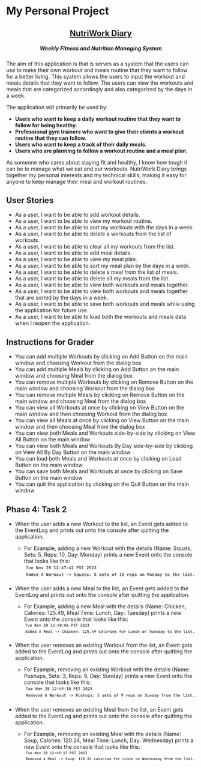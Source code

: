 # My Personal Project

## <center> <u> NutriWork Diary </u> </center>

##### <center> *Weekly Fitness and Nutrition Managing System*

The aim of this application is that is serves as a system that the users can use to make their own workout and meals
routine that they want to follow for a better living. This system allows the users to input the workout and meals
details that they want to follow. The users can view the workouts and meals that are categorized accordingly and also
categorized by the days in a week.

The application will primarily be used by:

- **Users who want to keep a daily workout routine that they want to follow for being healthy.**
- **Professional gym trainers who want to give their clients a workout routine that they can follow.**
- **Users who want to keep a track of their daily meals.**
- **Users who are planning to follow a workout routine and a meal plan.**

As someone who cares about staying fit and healthy, I know how tough it can be to manage what we eat and our workouts.
NutriWork Diary brings together my personal interests and my technical skills, making it easy for anyone to keep manage
their meal and workout routines.

## User Stories

- As a user, I want to be able to add workout details.
- As a user, I want to be able to view my workout routine.
- As a user, I want to be able to sort my workouts with the days in a week.
- As a user, I want to be able to delete a workouts from the list of workouts.
- As a user, I want to be able to clear all my workouts from the list.
- As a user, I want to be able to add meal details.
- As a user, I want to be able to view my meal plan.
- As a user, I want to be able to sort my meal plan by the days in a week.
- As a user, I want to be able to delete a meal from the list of meals.
- As a user, I want to be able to delete all my meals from the list.
- As a user, I want to be able to view both workouts and meals together.
- As a user, I want to be able to view both workouts and meals together that are sorted by the days in a week.
- As a user, I want to be able to save both workouts and meals while using the application for future use.
- As a user, I want to be able to load both the workouts and meals data when I reopen the application.

## Instructions for Grader

- You can add multiple Workouts by clicking on Add Button on the main window and choosing Workout from the dialog box
- You can add multiple Meals by clicking on Add Button on the main window and choosing Meal from the dialog box
- You can remove multiple Workouts by clicking on Remove Button on the main window and choosing Workout from the dialog
  box
- You can remove multiple Meals by clicking on Remove Button on the main window and choosing Meal from the dialog box
- You can view all Workouts at once by clicking on View Button on the main window and then choosing Workout from the
  dialog box
- You can view all Meals at once by clicking on View Button on the main window and then choosing Meal from the dialog
  box
- You can view both Meals and Workouts side-by-side by clicking on View All Button on the main window
- You can view both Meals and Workouts By Day side-by-side by clicking on View All By Day Button on the main window
- You can load both Meals and Workouts at once by clicking on Load Button on the main window
- You can save both Meals and Workouts at once by clicking on Save Button on the main window
- You can quit the application by clicking on the Quit Button on the main window

## Phase 4: Task 2

- When the user adds a new Workout to the list, an Event gets added to the EventLog
  and prints out onto the console after quitting the application.
    - For Example, adding a new Workout with the details (Name: Squats, Sets: 5, Reps: 10, Day: Monday)
      prints a new Event onto the console that looks like this:
      ![](./data/Images/AddWorkout.png)


- When the user adds a new Meal to the list, an Event gets added to the EventLog
  and prints out onto the console after quitting the application.
    - For Example, adding a new Meal with the details (Name: Chicken, Calories: 125.49, Meal Time: Lunch, Day: Tuesday)
      prints a new Event onto the console that looks like this:
      ![](./data/Images/AddMeal.png)


- When the user removes an existing Workout from the list, an Event gets added to the EventLog
  and prints out onto the console after quitting the application.
    - For Example, removing an existing Workout with the details (Name: Pushups, Sets: 3, Reps: 9, Day: Sunday)
      prints a new Event onto the console that looks like this:
      ![](./data/Images/RemoveWorkout.png)


- When the user removes an existing Meal from the list, an Event gets added to the EventLog
  and prints out onto the console after quitting the application.
    - For Example, removing an existing Meal with the details (Name: Soup, Calories: 120.24, Meal Time: Lunch, Day:
      Wednesday)
      prints a new Event onto the console that looks like this:
      ![](./data/Images/RemoveMeal.png)

      